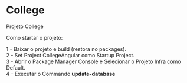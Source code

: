 # College
Projeto College

Como startar o projeto:

1 - Baixar o projeto e build (restora no packages). <br>
2 - Set Project CollegeAngular como Startup Project.<br>
3 - Abrir o Package Manager Console e Selecionar o Projeto Infra como Default.<br>
4 - Executar o Commando **update-database**<br>
